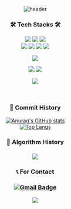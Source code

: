 <div align='center'>  
 
![header](https://capsule-render.vercel.app/api?type=waving&color=gradient&customColorList=1,15,18,25,27&height=150&section=header)
 

 
### 🛠 Tech Stacks 🛠

<img src="https://img.shields.io/badge/C-A8B9CC?style=flat-square&logo=C&logoColor=white"/></a>
<img src="https://img.shields.io/badge/C++-00599C?style=flat-square&logo=C%2B%2B&logoColor=white"/></a>
<img src="https://img.shields.io/badge/Python-3776AB?style=flat-square&logo=Python&logoColor=white"/></a>  
<img src="https://img.shields.io/badge/HTML5-E34F26?style=flat-square&logo=HTML5&logoColor=white"/></a>
<img src="https://img.shields.io/badge/CSS3-1572B6?style=flat-square&logo=CSS3&logoColor=white"/></a>
<img src="https://img.shields.io/badge/JavaScript-F7DF1E?style=flat-square&logo=JavaScript&logoColor=white"/></a>
<img src="https://img.shields.io/badge/Java-007396?style=flat-square&logo=Java&logoColor=white"/></a> 

<img src="https://img.shields.io/badge/Springs-A8B9CC?style=flat-square&logo=Spring&logoColor=white"/></a> 

<img src="https://img.shields.io/badge/MySQL-4479A1?style=flat-square&logo=MySQL&logoColor=white"/></a>
<img src="https://img.shields.io/badge/PostgreSQL-4169E1?style=flat-square&logo=PostgreSQL&logoColor=white"/></a>  

<img src="https://img.shields.io/badge/Docker-2496ED?style=flat-square&logo=Docker&logoColor=white"/></a>

</br>
</div>

<h3 align="center"> 🌱 Commit History </h3>

<div align="center" style="text-align:center">
  
  [![Anurag's GitHub stats](https://github-readme-stats.vercel.app/api?username=worldii)](https://github.com/worldii/github-readme-stats)
  <br>
  [![Top Langs](https://github-readme-stats.vercel.app/api/top-langs/?username=worldii&layout=compact)](https://github.com/worldii/github-readme-stats)
  <br>

</div>
<h3 align="center"> 🙈 Algorithm History <h3>
<div align="center" style="text-align:center">
 <img src="http://mazassumnida.wtf/api/v2/generate_badge?boj=worldi">
</div>

<h3 align="center"> 📞 For Contact <h3>
<div align="center" style="text-align:center">

  [![Gmail Badge](https://img.shields.io/badge/Gmail-D14836?style=flat&logo=Gmail&logoColor=white)](mailto:jongha2788@u.sogang.ac.kr)
</div>

<p align="center">
  <a href="https://hits.seeyoufarm.com"><img src="https://hits.seeyoufarm.com/api/count/incr/badge.svg?url=https%3A%2F%2Fgithub.com%2Fworldii&count_bg=%23ED6DA3&title_bg=%2386757E&icon=github.svg&icon_color=%23E1DEDE&title=hits&edge_flat=false"/></a>
</p>



